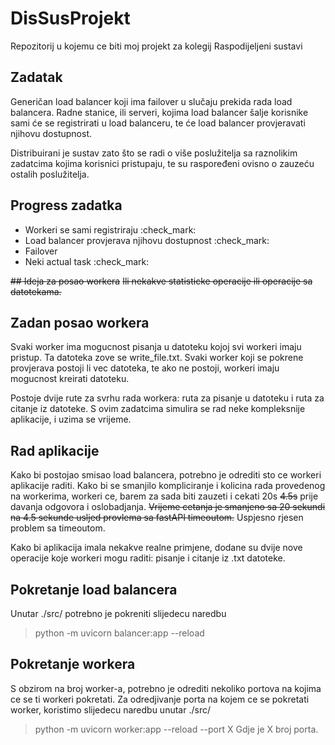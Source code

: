 # DisSusProjekt
Repozitorij u kojemu ce biti moj projekt za kolegij Raspodijeljeni sustavi

## Zadatak
Generičan load balancer koji ima failover u slučaju prekida rada load balancera.
Radne stanice, ili serveri, kojima load balancer šalje korisnike sami će se registrirati u load balanceru, te će load balancer provjeravati njihovu dostupnost.

Distribuirani je sustav zato što se radi o više poslužitelja sa raznolikim zadatcima kojima korisnici pristupaju, te su raspoređeni ovisno o zauzeću ostalih poslužitelja.

## Progress zadatka
- Workeri se sami registriraju :check_mark:
- Load balancer provjerava njihovu dostupnost :check_mark:
- Failover
- Neki actual task :check_mark:

~~## Ideja za posao workera~~
~~Ili nekakve statisticke operacije ili operacije sa datotekama.~~
## Zadan posao workera
Svaki worker ima mogucnost pisanja u datoteku kojoj svi workeri imaju pristup.
Ta datoteka zove se write_file.txt.
Svaki worker koji se pokrene provjerava postoji li vec datoteka, te ako ne postoji, workeri imaju mogucnost kreirati datoteku.

Postoje dvije rute za svrhu rada workera: ruta za pisanje u datoteku i ruta za citanje iz datoteke.
S ovim zadatcima simulira se rad neke kompleksnije aplikacije, i uzima se vrijeme.


## Rad aplikacije
Kako bi postojao smisao load balancera, potrebno je odrediti sto ce workeri aplikacije raditi.
Kako bi se smanjilo kompliciranje i kolicina rada provedenog na workerima, workeri ce, barem za sada biti zauzeti i cekati 20s ~~4.5s~~ prije davanja odgovora i oslobadjanja.
~~Vrijeme cetanja je smanjeno sa 20 sekundi na 4.5 sekunde usljed provlema sa fastAPI timeoutom.~~ Uspjesno rjesen problem sa timeoutom.

Kako bi aplikacija imala nekakve realne primjene, dodane su dvije nove operacije koje workeri mogu raditi: pisanje i citanje iz .txt datoteke.

## Pokretanje load balancera
Unutar ./src/ potrebno je pokreniti slijedecu naredbu
> python -m uvicorn balancer:app --reload

## Pokretanje workera
S obzirom na broj worker-a, potrebno je odrediti nekoliko portova na kojima ce se ti workeri pokretati.
Za odredjivanje porta na kojem ce se pokretati worker, koristimo slijedecu naredbu unutar ./src/
> python -m uvicorn worker:app --reload --port X
Gdje je X broj porta.